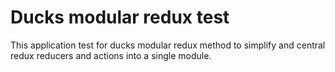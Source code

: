 # Ducks modular redux test

This application test for ducks modular redux method to simplify and central redux reducers and actions into a single module.
